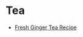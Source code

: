 # Tea

- [Fresh Ginger Tea Recipe](https://cookieandkate.com/fresh-ginger-tea-recipe/#tasty-recipes-35084-jump-target)